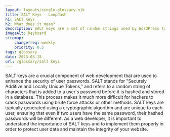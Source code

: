 ```yaml
--- 
layout: layouts/single-glossary.njk
title: SALT Keys - Loopdash
h1: SALT Keys
h2: What does it mean?
description: SALT keys are a set of random strings used by WordPress to enhance security by encrypting user passwords and other sensitive data.
imageAlt: keyboard
sitemap:
	changefreq: weekly
	priority: 0.5
tags: glossary
date: 2023-03-15
url: /glossary/salt keys
---
```


SALT keys are a crucial component of web development that are used to enhance the security of user passwords. SALT stands for "Securely Additive and Locally Unique Tokens," and refers to a random string of characters that is added to a user's password before it is hashed and stored in a database. This process makes it much more difficult for hackers to crack passwords using brute force attacks or other methods. SALT keys are typically generated using a cryptographic algorithm and are unique to each user, ensuring that even if two users have the same password, their hashed passwords will be different. As a web developer, it is important to understand the importance of SALT keys and to implement them properly in order to protect user data and maintain the integrity of your website.
